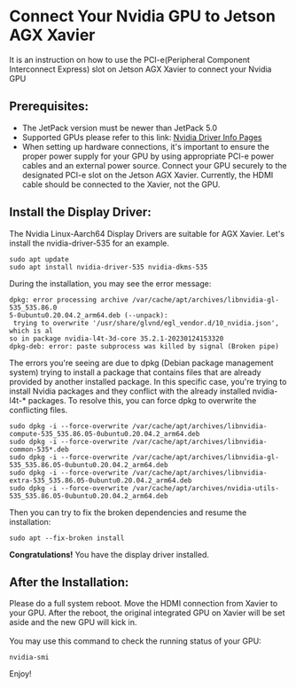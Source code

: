 # Connect Your Nvidia GPU to Jetson AGX Xavier
It is an instruction on how to use the PCI-e(Peripheral Component Interconnect Express) slot on Jetson AGX Xavier to connect your Nvidia GPU

## Prerequisites:
- The JetPack version must be newer than JetPack 5.0<br>
- Supported GPUs please refer to this link: [Nvidia Driver Info Pages](https://www.nvidia.com/Download/driverResults.aspx/210317/en-us/)<br>
- When setting up hardware connections, it's important to ensure the proper power supply for your GPU by using appropriate PCI-e power cables and an external power source. Connect your GPU securely to the designated PCI-e slot on the Jetson AGX Xavier. Currently, the HDMI cable should be connected to the Xavier, not the GPU.

## Install the Display Driver:
The Nvidia Linux-Aarch64 Display Drivers are suitable for AGX Xavier. Let's install the nvidia-driver-535 for an example.
```
sudo apt update
sudo apt install nvidia-driver-535 nvidia-dkms-535
```
During the installation, you may see the error message:
```
dpkg: error processing archive /var/cache/apt/archives/libnvidia-gl-535_535.86.0
5-0ubuntu0.20.04.2_arm64.deb (--unpack):
 trying to overwrite '/usr/share/glvnd/egl_vendor.d/10_nvidia.json', which is al
so in package nvidia-l4t-3d-core 35.2.1-20230124153320
dpkg-deb: error: paste subprocess was killed by signal (Broken pipe)
```
The errors you're seeing are due to dpkg (Debian package management system) trying to install a package that contains files that are already provided by another installed package. In this specific case, you're trying to install Nvidia packages and they conflict with the already installed nvidia-l4t-* packages. To resolve this, you can force dpkg to overwrite the conflicting files.
```
sudo dpkg -i --force-overwrite /var/cache/apt/archives/libnvidia-compute-535_535.86.05-0ubuntu0.20.04.2_arm64.deb
sudo dpkg -i --force-overwrite /var/cache/apt/archives/libnvidia-common-535*.deb
sudo dpkg -i --force-overwrite /var/cache/apt/archives/libnvidia-gl-535_535.86.05-0ubuntu0.20.04.2_arm64.deb
sudo dpkg -i --force-overwrite /var/cache/apt/archives/libnvidia-extra-535_535.86.05-0ubuntu0.20.04.2_arm64.deb
sudo dpkg -i --force-overwrite /var/cache/apt/archives/nvidia-utils-535_535.86.05-0ubuntu0.20.04.2_arm64.deb
```
Then you can try to fix the broken dependencies and resume the installation:
```
sudo apt --fix-broken install
```
**Congratulations!** You have the display driver installed.

## After the Installation:
Please do a full system reboot. Move the HDMI connection from Xavier to your GPU. After the reboot, the original integrated GPU on Xavier will be set aside and the new GPU will kick in.<br><br>
You may use this command to check the running status of your GPU:
```
nvidia-smi
```

Enjoy!

